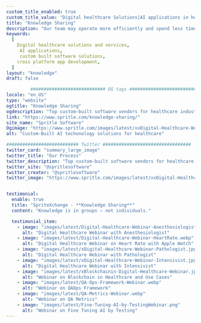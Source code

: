 ```yaml
---
custom_title_enabled: true
custom_title_value: "Digital healthcare Solutions|AI applications in healthcare"
title: "Knowledge Sharing"
description: "Our team may operate more efficiently and spend less time hunting for instructions or answers by using a knowledge-sharing platform to store and exchange key documents and information. This will help your firm foster a culture of knowledge sharing."
keywords:
  [
    Digital healthcare solutions and services,
     AI applications,
     custom built software solutions,
    cross platform app development,
  ]
layout: "knowledge"
draft: false

         ############################ OG tags #################################
locale: "en_US"
type: "website"
ogtitle: "Knowledge Sharing"
ogdescription: "Top custom-built software vendors for healthcare industries and hospitals that use AI technology to build personalized applications as per your requirements." 
link: "https://www.spritle.com/knowledge-sharing/"
site_name: "Spritle Software"
Ogimage: "https://www.spritle.com/images/latest/xxDigital-Healthcare-Webinar-Intensivist.jpg,Mic.WrDUTB0G4u.webp.pagespeed.ic.48TTTgovK0.webp" 
alt: "Custom-Built AI techonology solutions for healthcare" 

########################### Twitter #################################
twitter_card: "summary_large_image"
twitter_title: "Our Process"
twitter_description: "Top custom-built software vendors for healthcare industries and hospitals that use AI technology to build personalized applications as per your requirements." 
twitter_site: "@spritlesoftware"
twitter_creater: "@spritlesoftware"
twitter_image: "https://www.spritle.com/images/latest/xxDigital-Healthcare-Webinar-Intensivist.jpg,Mic.WrDUTB0G4u.webp.pagespeed.ic.48TTTgovK0.webp" 


testimonial:
  enable: true
  title: "SpriteXchange - **Knowledge Sharing**"
  content: "Knowledge is in groups — not individuals."

  testimonial_item:
    - image: "images/latest/Digital-Healthcare-Webinar-Anesthesiologist.webp"
      alt: "Digital Healthcare Webinar with Anesthesiologist"
    - image: "images/latest/Digital-Healthcare-Webinar-HeartRate.webp"
      alt: "Digital Healthcare Webinar on Heart Rate with Apple Watch"
    - image: "images/latest/xDigital-Healthcare-Webinar-Pathologist.jpg.pagespeed.ic.19asHnQSyq.webp"
      alt: "Digital Healthcare Webinar with Pathologist"
    - image: "images/latest/xDigital-Healthcare-Webinar-Intensivist.jpg.pagespeed.ic.WrDUTB0G4u.webp"
      alt: "Digital Healthcare Webinar with Intensivist"
    - image: "images/latest/xBlockchainin-Digital-Healthcare-Webinar.jpg.pagespeed.ic.QiMWG6fWc_.webp"
      alt: "Webinar on Blockchain in Healthcare and Use Cases"
    - image: "images/latest/QA-Ops-Framework-Webinar.webp"
      alt: "Webinar on QAOps Framework"
    - image: "images/latest/QA-Metrics-Webinar.webp"
      alt: "Webinar on QA Metrics"
    - image: "images/latest/Fine-Tuning-AI-by-TestingWebinar.png"
      alt: "Webinar on Fine Tuning AI by Testing"
---
```

